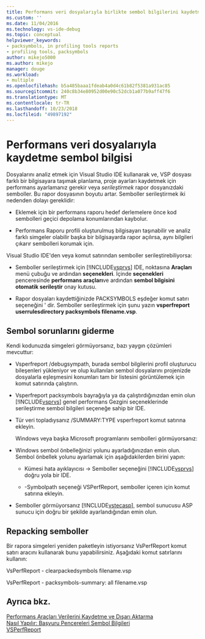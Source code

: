 ```yaml
---
title: Performans veri dosyalarıyla birlikte sembol bilgilerini kaydetme | Microsoft Docs
ms.custom: ''
ms.date: 11/04/2016
ms.technology: vs-ide-debug
ms.topic: conceptual
helpviewer_keywords:
- packsymbols, in profiling tools reports
- profiling tools, packsymbols
author: mikejo5000
ms.author: mikejo
manager: douge
ms.workload:
- multiple
ms.openlocfilehash: b5a485baaa1fdeab4a0d4c61b82f5381a931ac85
ms.sourcegitcommit: 240c8b34e80952d00e90c52dcb1a077b9aff47f6
ms.translationtype: MT
ms.contentlocale: tr-TR
ms.lasthandoff: 10/23/2018
ms.locfileid: "49897192"
---
```

# <a name="saving-symbol-information-with-performance-data-files"></a>Performans veri dosyalarıyla kaydetme sembol bilgisi

Dosyalarını analiz etmek için Visual Studio IDE kullanarak ve, VSP dosyası farklı bir bilgisayara taşımak planlama, proje ayarları kaydetmek için performans ayarlamanız gerekir veya *serileştirmek* rapor dosyanızdaki semboller. Bu rapor dosyasının boyutu artar. Semboller serileştirmek iki nedenden dolayı gereklidir:

- Eklemek için bir performans raporu hedef derlemelere önce kod sembolleri geçici depolama konumlarından kaybolur.

- Performans Raporu profili oluşturulmuş bilgisayarı taşınabilir ve analiz farklı simgeler olabilir başka bir bilgisayarda rapor açılırsa, aynı bilgileri çıkarır sembolleri korumak için.

Visual Studio IDE'den veya komut satırından semboller serileştirebiliyorsa:

- Semboller serileştirmek için [!INCLUDE[vsprvs](../code-quality/includes/vsprvs_md.md)] IDE, noktasına **Araçları** menü çubuğu ve ardından **seçenekleri**. İçinde **seçenekleri** penceresinde **performans araçları**ve ardından **sembol bilgisini otomatik serileştir** onay kutusu.

- Rapor dosyaları kaydettiğinizde PACKSYMBOLS eşdeğer komut satırı seçeneğini ' dir. Semboller serileştirmek için şunu yazın **vsperfreport userrulesdirectory packsymbols filename.vsp**.

## <a name="troubleshooting-symbol-problems"></a>Sembol sorunlarını giderme

Kendi kodunuzda simgeleri görmüyorsanız, bazı yaygın çözümleri mevcuttur:

- Vsperfreport /debugsympath, burada sembol bilgilerini profil oluşturucu bileşenleri yükleniyor ve olup kullanılan sembol dosyalarını projenizde dosyalarla eşleşmesini konumları tam bir listesini görüntülemek için komut satırında çalıştırın.

- Vsperfreport packsymbols bayrağıyla ya da çalıştırdığınızdan emin olun [!INCLUDE[vsprvs](../code-quality/includes/vsprvs_md.md)] genel performans Gezgini seçeneklerinde serileştirme sembol bilgileri seçeneğe sahip bir IDE.

- Tür veri topladıysanız /SUMMARY:TYPE vsperfreport komut satırına ekleyin.

  Windows veya başka Microsoft programlarını sembolleri görmüyorsanız:

- Windows sembol önbelleğinizi yolunu ayarladığınızdan emin olun. Sembol önbellek yolunu ayarlamak için aşağıdakilerden birini yapın:

  - Kümesi hata ayıklayıcısı -> Semboller seçeneğini [!INCLUDE[vsprvs](../code-quality/includes/vsprvs_md.md)] doğru yola bir IDE.

  - -Symbolpath seçeneği VSPerfReport, semboller içeren için komut satırına ekleyin.

- Semboller görmüyorsanız [!INCLUDE[vstecasp](../code-quality/includes/vstecasp_md.md)], sembol sunucusu ASP sunucu için doğru bir şekilde ayarlandığından emin olun.

## <a name="repacking-symbols"></a>Repacking semboller

Bir rapora simgeleri yeniden paketleyin istiyorsanız VsPerfReport komut satırı aracını kullanarak bunu yapabilirsiniz. Aşağıdaki komut satırlarını kullanın:

VsPerfReport - clearpackedsymbols filename.vsp

VsPerfReport - packsymbols-summary: all filename.vsp

## <a name="see-also"></a>Ayrıca bkz.

[Performans Araçları Verilerini Kaydetme ve Dışarı Aktarma](../profiling/saving-and-exporting-performance-tools-data.md)  
[Nasıl Yapılır: Başvuru Pencereleri Sembol Bilgileri](../profiling/how-to-reference-windows-symbol-information.md)  
[VSPerfReport](../profiling/vsperfreport.md)